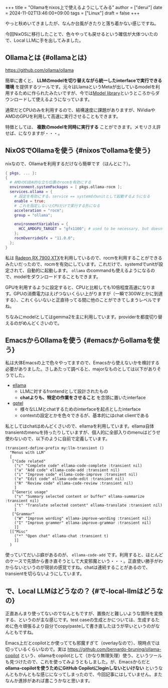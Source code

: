 +++
title = "Ollamaをnixos上で使えるようにしてみる"
author = ["derui"]
date = 2024-11-02T13:46:00+09:00
tags = ["Linux"]
draft = false
+++

やっと秋めいてきましたが、なんか台風がきたりと落ち着かない感じですね。

今回NixOSに移行したことで、色々やっても戻せるという確信が大体ついたので、Local LLMに手を出してみました。

<!--more-->


## Ollamaとは {#ollamaとは}

<https://github.com/ollama/ollama>

簡単に書くと、 **LLMのmodelを切り替えながら統一したinterfaceで実行できる環境** を提供するツールです。元々はLlamaというMetaが出しているmodelを利用するために作られたみたいですが、今では[Model library](https://ollama.com/library)というところからダウンロードして使えるようになっています。

通常だとCPUのみを利用するので、結構速度に課題がありますが、NVidiaやAMDのGPUを利用して高速に実行させることもできます。

特徴としては、 **複数のmodelを同時に実行する** ことができます。メモリさえ許せば、になりますが・・・。


## NixOSでOllamaを使う {#nixosでollamaを使う}

nixなので、Ollamaを利用するだけなら簡単です（ほんとに？）。

```nix
{ pkgs, ... }:
{
  # AMDのCUDA的な立ち位置のrocmを有効にする
  environment.systemPackages = [ pkgs.ollama-rocm ];
  services.ollama = {
    # 設定を有効にする。service == systemdのunitとして起動するようになる
    enable = true;
    # これを指定しないとCPUだけで実行する形になる
    acceleration = "rocm";
    group = "ollama";

    environmentVariables = {
      HCC_AMDGPU_TARGET = "gfx1100"; # used to be necessary, but doesn't seem to anymore
    };
    rocmOverrideGfx = "11.0.0";
  };
}
```

私は [Radeon RX 7900 XTX](https://www.amd.com/ja/products/graphics/desktops/radeon/7000-series/amd-radeon-rx-7900xtx.html)を利用しているので、rocmを利用することができるみたいだったので、rocmを有効にしています。これだけで、systemdでunitが設定されて、自動的に起動します。 `ollama` のcommandも使えるようになるので、modelをダウンロードすることもできます。

GPUを利用するように設定すると、CPUと比較しても10倍程度高速になります。GPUの消費電力はえげつないくらい上がりますが（一瞬で300Wとかに到達する）、これくらいないと正直待ってる間に他のことができてしまうレベルですね。

ちなみにmodelとしてはgemma2を主に利用しています。providerを都度切り替えるのがめんどくさいので。


## EmacsからOllamaを使う {#emacsからollamaを使う}

私は大体Emacsの上で色々やってますので、Emacsから使えないかを検討する必要がありました。さしあたって調べると、majorなものとしては以下がありそうでした。

-   [ellama](https://github.com/s-kostyaev/ellama?tab=readme-ov-file)
    -   LLMに対するfrontendとして設計されたもの
    -   **chatよりも、特定の作業をさせること** を念頭に置いたinterface
-   [gptel](https://github.com/karthink/gptel)
    -   様々なLLMとchatするためのinterfaceを起点としたinterface
    -   contextの設定とかを色々できるが、基本的にはchat clientである

私としてはchatはめんどくさいので、ellamaを利用しています。ellama自体transientのmenuを持ったりしていますが、個人的に全部入りのmenuはどうせ使わないので、以下のように自前で定義しています。

```emacs-lisp
(transient-define-prefix my:llm-transient ()
  "Menus with LLM"
  [
   ["Code related"
    ("c" "Complete code" ellama-code-complete :transient nil)
    ("a" "Add code" ellama-code-add :transient nil)
    ("i" "Improve code" ellama-code-improve :transient nil)
    ("e" "Edit code" ellama-code-edit :transient nil)
    ("R" "Review code" ellama-code-review :transient nil)
    ]
   ["Generic usage"
    ("s" "Summary selected content or buffer" ellama-summarize :transient nil)
    ("t" "Translate selected content" ellama-translate :transient nil)
    ]
   ["Grammar"
    ("W" "Improve wording" ellama-improve-wording :transient nil)
    ("I" "Improve grammer" ellama-improve-grammar :transient nil)
    ]]
  [["Misc"
    ("*" "Open chat" ellama-chat :transient t)
    ]]
  )
```

使っていてだいぶ癖があるのが、 `ellama-code-add` です。利用すると、ほとんどのケースで先頭から書き直そうとして大変邪魔という・・・。正直使い勝手がわからないというのが現状の感覚ですね。chatは連続することがあるので、transientを切らないようにしています。


## で、Local LLMはどうなの？ {#で-local-llmはどうなの}

正直あんまり使ってないのでなんともですが、置換だと難しいような箇所を変換する、というのが主な感じです。test caseの生成とかについては、生成するために色々頑張るより自分でcopy/pasteして書き直したほうが早いというのがなんともですね。

Emacs上だとcopilotとか使ってても邪魔すぎて（overlayなので）、現時点では切っているくらいなので。実は <https://github.com/bernardo-bruning/ollama-copilot> という、ollamaをcopilotとして（かなり無理矢理）使う、というツールも見つけたので、これを使ってみようともしました。が、Emacsからだと **ollama-copilotを使うためにGitHub Copilotにloginしないといけない** というなんともかんともな感じになってしまったので、今回記事にはしていません。またなんか進捗があれば書こうかなと思います。
